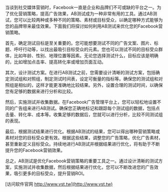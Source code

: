 当谈到社交媒体营销时，Facebook一直是企业和品牌们不可或缺的平台之一。为了优化营销策略，提高广告效果，AB测试成为一种非常有用的工具。通过AB测试，您可以比较两种或多种不同的策略、素材或目标受众，以确定哪种方式能够为您的品牌带来最佳效果。下面我们将探讨如何利用AB测试来优化您的Facebook营销策略。

首先，确定测试目标是至关重要的。您可能想要测试不同的广告文案、图片、标题、呼吁行动等，以找出最吸引目标受众的元素。您也可以测试不同的目标受众群体，比如年龄、性别、地理位置等因素。无论您选择测试什么，目标应该是明确的，比如增加点击率、提高转化率或增加页面互动。

其次，设计测试方案。在进行AB测试之前，您需要设计清晰的测试方案，包括确定测试组和对照组，制定测试时间表，设定可衡量的指标等。确保您的测试组和对照组是相似的，这样才能更准确地比较结果。另外，设置合理的测试时间，以确保您有足够的数据来进行分析和比较。

然后，实施测试并收集数据。在Facebook广告管理平台上，您可以轻松地设置不同的广告组来进行AB测试。确保您正确地标记和跟踪每个测试组的数据，包括点击量、转化率、成本等。收集足够的数据后，您就可以进行分析，比较不同测试组的表现。

最后，根据测试结果进行优化。根据AB测试的结果，您可以得出哪种营销策略或素材对您的目标受众更有效。根据这些结果，调整您的广告策略，优化广告素材，甚至重新定义目标受众。持续地进行AB测试并根据结果进行优化，将有助于不断提升您的Facebook营销效果。

总之，AB测试是优化Facebook营销策略的重要工具之一。通过设计清晰的测试方案，实施测试并收集数据，然后根据结果进行优化，您可以不断改进您的广告效果，吸引更多的目标受众，提升营销ROI。


[访问软件官网 http://www.vst.tw](http://www.vst.tw)
